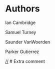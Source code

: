 # Authors

[//]: # (Authors will add their names in the space below)

Ian Cambridge 

Samuel Turney

Saunder VanWoerden

Parker Gutierrez

[//] # Extra comment